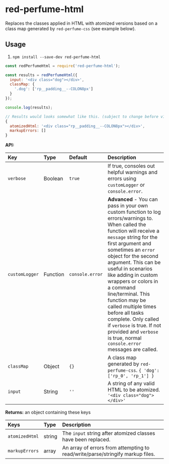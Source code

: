 # red-perfume-html

Replaces the classes applied in HTML with atomized versions based on a class map generated by `red-perfume-css` (see example below).


## Usage

1. `npm install --save-dev red-perfume-html`

```js
const redPerfumeHtml = require('red-perfume-html');

const results = redPerfumeHtml({
  input: '<div class="dog"></div>',
  classMap: {
    '.dog': ['rp__padding__--COLON8px']
  }
});

console.log(results);

// Results would looks somewhat like this. (subject to change before v1.0.0)
{
  atomizedHtml: '<div class="rp__padding__--COLON8px"></div>',
  markupErrors: []
}
```



**API:**

Key            | Type     | Default         | Description
:--            | :--      | :--             | :--
`verbose`      | Boolean  | `true`          | If true, consoles out helpful warnings and errors using `customLogger` or `console.error`.
`customLogger` | Function | `console.error` | **Advanced** - You can pass in your own custom function to log errors/warnings to. When called the function will receive a `message` string for the first argument and sometimes an `error` object for the second argument. This can be useful in scenarios like adding in custom wrappers or colors in a command line/terminal. This function may be called multiple times before all tasks complete. Only called if `verbose` is true. If not provided and `verbose` is true, normal `console.error` messages are called.
`classMap`     | Object   | `{}`            | A class map generated by `red-perfume-css`. `{ 'dog': ['rp_0', 'rp_1'] }`
`input`        | String   | `''`            | A string of any valid HTML to be atomized. `'<div class="dog"></div>'`

**Returns:** an object containing these keys

Keys                 | Type   | Description
:--                  | :--    | :--
`atomizedHtml`       | string | The `input` string after atomized classes have been replaced.
`markupErrors`       | array  | An array of errors from attempting to read/write/parse/stringify markup files.

